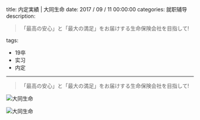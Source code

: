 title: 内定実績 | 大同生命
date: 2017 / 09 / 11 00:00:00
categories: 就职辅导
description: <blockquote class="blockquote-center">「最高の安心」と「最大の満足」をお届けする生命保険会社を目指して!</blockquote>
tags: 
- 19卒
- 实习
- 内定

---

<blockquote class="blockquote-center">「最高の安心」と「最大の満足」をお届けする生命保険会社を目指して!</blockquote>

![大同生命](http://wx2.sinaimg.cn/mw690/a9a40e85gy1fjgpwfav87j20k00zk784.jpg)

![大同生命](http://wx1.sinaimg.cn/mw690/a9a40e85gy1fjgpwt3ginj20k00zkacy.jpg)